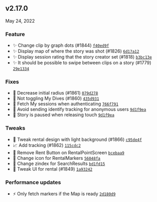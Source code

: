 ## v2.17.0
May 24, 2022

### Feature
* ✨  Change clip by graph dots (#1844) [`f40ed9f`](https://github.com/paralenz/mobile/commit/f40ed9f04d3f25911949ef78315693451767e0bd)
* ✨ Display map of where the story was shot (#1826) [`6d17a12`](https://github.com/paralenz/mobile/commit/6d17a126a2c1c53ef9243d82f867b8042d0ed1c0)
* ✨ Display session rating that the story creator set (#1818) [`b3bc13e`](https://github.com/paralenz/mobile/commit/b3bc13e0296281568d3337af94e2711ca0ba1cf3)
* ✨ It should be possible to swipe between clips on a story (#1779) [`29e1334`](https://github.com/paralenz/mobile/commit/29e13343664d82e40f20008f3c56a0f827a19df8)


### Fixes
* 🐛 Decrease initial radius (#1861) [`079d278`](https://github.com/paralenz/mobile/commit/079d278a7c34a9857de52d0afa82893755deeaba)
* 🐛 Not toggling My Dives (#1860) [`435d931`](https://github.com/paralenz/mobile/commit/435d9319c17e4356f80e2ae4dc58fc9514e13c9b)
* 🐛 Fetch My sessions when authenticating [`766f791`](https://github.com/paralenz/mobile/commit/766f7912cf7bd35c9351cf6b5264e7e16c8b9765)
* 🐛 Avoid sending identify tracking for anonymous users [`9d1f9ea`](https://github.com/paralenz/mobile/commit/9d1f9ea6bbfdaa99c7c044d30e42b4985df71a63)
* 🐛 Story is paused when releasing touch [`9d1f9ea`](https://github.com/paralenz/mobile/commit/9d1f9ea6bbfdaa99c7c044d30e42b4985df71a63)


### Tweaks
* 💄 Tweak rental design with light background (#1866) [`c95de4f`](https://github.com/paralenz/mobile/commit/c95de4fef53931905584c2e48844e03f93967aa4)
* 📈 Add tracking (#1862) [`115cdc2`](https://github.com/paralenz/mobile/commit/115cdc2bd6ad44bf977dac4f2a4019da903bd2be)
* 💄 Remove Rent Button on RentalPointScreen [`bcebaa9`](https://github.com/paralenz/mobile/commit/bcebaa9405afb0f6ee83dd7521fc6cc2d57aa78e)
* 💄 Change icon for RentalMarkers [`56048fa`](https://github.com/paralenz/mobile/commit/56048faf5fc83747cc560ffda80e3bfd05268409)
* 💄 Change zindex for SearchResults [`bd1fd15`](https://github.com/paralenz/mobile/commit/bd1fd159322b6f31de73c1183fc4bd19069bdbfb)
* 💄 Tweak UI for rental (#1849) [`1a93242`](https://github.com/paralenz/mobile/commit/1a9324264305a51bbcdc0bf91f4bb2e29a7854fc)


### Performance updates
* ⚡️ Only fetch markers if the Map is ready [`2d180d9`](https://github.com/paralenz/mobile/commit/2d180d9fc098bba7da4c4bef43aef680847506a1)
